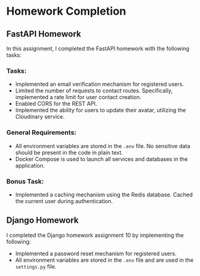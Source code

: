 # Homework Completion

## FastAPI Homework
In this assignment, I completed the FastAPI homework with the following tasks:

### Tasks:
- Implemented an email verification mechanism for registered users.
- Limited the number of requests to contact routes. Specifically, implemented a rate limit for user contact creation.
- Enabled CORS for the REST API.
- Implemented the ability for users to update their avatar, utilizing the Cloudinary service.

### General Requirements:
- All environment variables are stored in the `.env` file. No sensitive data should be present in the code in plain text.
- Docker Compose is used to launch all services and databases in the application.

### Bonus Task:
- Implemented a caching mechanism using the Redis database. Cached the current user during authentication.

## Django Homework
I completed the Django homework assignment 10 by implementing the following:

- Implemented a password reset mechanism for registered users.
- All environment variables are stored in the `.env` file and are used in the `settings.py` file.